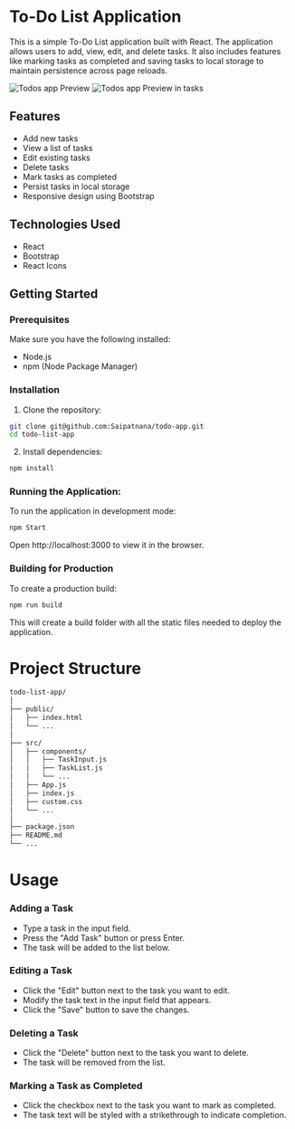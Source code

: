 # To-Do List Application

This is a simple To-Do List application built with React. The application allows users to add, view, edit, and delete tasks. It also includes features like marking tasks as completed and saving tasks to local storage to maintain persistence across page reloads.

![Todos app Preview](https://res.cloudinary.com/dxcob4mbd/image/upload/v1720018065/y6jarnq7ghy2mrnx3n0c.png)
![Todos app Preview in tasks](https://res.cloudinary.com/dxcob4mbd/image/upload/v1720018065/pu2esyuvkjauhrbctmsf.png)

## Features

- Add new tasks
- View a list of tasks
- Edit existing tasks
- Delete tasks
- Mark tasks as completed
- Persist tasks in local storage
- Responsive design using Bootstrap

## Technologies Used

- React
- Bootstrap
- React Icons

## Getting Started

### Prerequisites

Make sure you have the following installed:

- Node.js
- npm (Node Package Manager)

### Installation

1. Clone the repository:

```bash
git clone git@github.com:Saipatnana/todo-app.git
cd todo-list-app
```

2. Install dependencies:

```bash
npm install
```
### Running the Application:

To run the application in development mode:
```bash
npm Start
```
Open http://localhost:3000 to view it in the browser.

### Building for Production

To create a production build:

```bash
npm run build
```

This will create a build folder with all the static files needed to deploy the application.

# Project Structure
```bash
todo-list-app/
│
├── public/
│   ├── index.html
│   └── ...
│
├── src/
│   ├── components/
│   │   ├── TaskInput.js
│   │   ├── TaskList.js
│   │   └── ...
│   ├── App.js
│   ├── index.js
│   ├── custom.css
│   └── ...
│
├── package.json
├── README.md
└── ...

```

# Usage
### Adding a Task
- Type a task in the input field.
- Press the "Add Task" button or press Enter.
- The task will be added to the list below.
### Editing a Task
- Click the "Edit" button next to the task you want to edit.
- Modify the task text in the input field that appears.
- Click the "Save" button to save the changes.
### Deleting a Task
- Click the "Delete" button next to the task you want to delete.
- The task will be removed from the list.
### Marking a Task as Completed
- Click the checkbox next to the task you want to mark as completed.
- The task text will be styled with a strikethrough to indicate completion.
